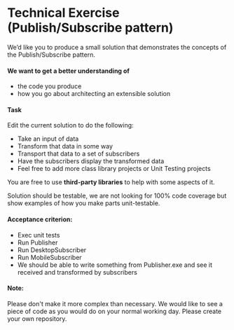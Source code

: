 # Technical Exercise (Publish/Subscribe pattern)

We’d like you to produce a small solution that demonstrates the concepts of the Publish/Subscribe pattern.



#### We want to get a better understanding of
- the code you produce
- how you go about architecting an extensible solution




#### Task
Edit the current solution to do the following:
- Take an input of data
- Transform that data in some way
- Transport that data to a set of subscribers
- Have the subscribers display the transformed data
- Feel free to add more class library projects or Unit Testing projects

You are free to use **third-party libraries** to help with some aspects of it.

Solution should be testable, we are not looking for 100% code coverage but show examples of how you make  parts unit-testable.

#### Acceptance criterion:
- Exec unit tests
- Run Publisher
- Run DesktopSubscriber
- Run MobileSubscriber
- We should be able to write something from Publisher.exe and see it received and transformed by subscribers

#### Note:
Please don't make it more complex than necessary. We would like to see a piece of code as you would do on your normal working day.
Please create your own repository.
